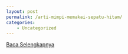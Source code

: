 ```yaml
---
layout: post
permalink: /arti-mimpi-memakai-sepatu-hitam/
categories:
    - Uncategorized
---
```


[Baca Selengkapnya](/09)